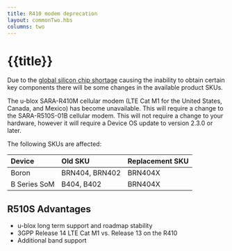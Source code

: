 ```yaml
---
title: R410 modem deprecation
layout: commonTwo.hbs
columns: two
---
```


# {{title}}

Due to the [global silicon chip shortage](https://blog.particle.io/how-we-are-supporting-our-customers-through-the-global-silicon-shortage/) causing the inability to obtain certain key components there will be some changes in the available product SKUs.

The u-blox SARA-R410M cellular modem (LTE Cat M1 for the United States, Canada, and Mexico) has become unavailable. This will require a change to the SARA-R510S-01B cellular modem. This will not require a change to your hardware, however it will require a Device OS update to version 2.3.0 or later.

The following SKUs are affected:

| Device | Old SKU | Replacement SKU |
| :--- | :--- | :--- |
| Boron | BRN404, BRN402 | BRN404X |
| B Series SoM | B404, B402 | BRN404X |

## R510S Advantages

- u-blox long term support and roadmap stability
- 3GPP Release 14 LTE Cat M1 vs. Release 13 on the R410
- Additional band support

